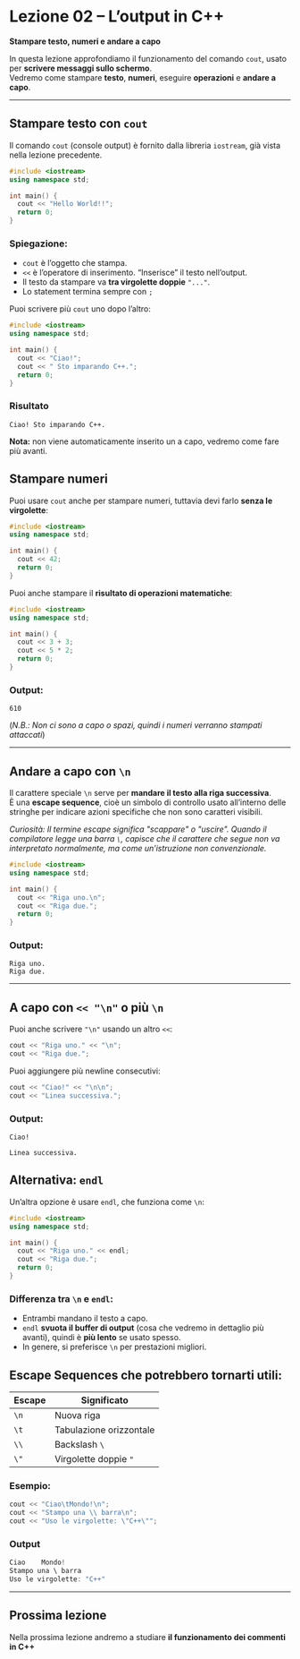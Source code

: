 # Lezione 02 – L’output in C++

**Stampare testo, numeri e andare a capo**  

In questa lezione approfondiamo il funzionamento del comando `cout`, usato per **scrivere messaggi sullo schermo**.  
Vedremo come stampare **testo**, **numeri**, eseguire **operazioni** e **andare a capo**.

---

## Stampare testo con `cout`

Il comando `cout` (console output) è fornito dalla libreria `iostream`, già vista nella lezione precedente.  

```cpp
#include <iostream>
using namespace std;

int main() {
  cout << "Hello World!!";
  return 0;
}
```

### Spiegazione:

* `cout` è l’oggetto che stampa.  
* `<<` è l’operatore di inserimento. “Inserisce” il testo nell’output.  
* Il testo da stampare va **tra virgolette doppie** `"..."`.  
* Lo statement termina sempre con `;`  


Puoi scrivere più `cout` uno dopo l’altro:

```cpp
#include <iostream>
using namespace std;

int main() {
  cout << "Ciao!";
  cout << " Sto imparando C++.";
  return 0;
}
```

### Risultato

```
Ciao! Sto imparando C++.
```

**Nota:** non viene automaticamente inserito un a capo, vedremo come fare più avanti.


## Stampare numeri

Puoi usare `cout` anche per stampare numeri, tuttavia devi farlo **senza le virgolette**:

```cpp
#include <iostream>
using namespace std;

int main() {
  cout << 42;
  return 0;
}
```

Puoi anche stampare il **risultato di operazioni matematiche**:

```cpp
#include <iostream>
using namespace std;

int main() {
  cout << 3 + 3;
  cout << 5 * 2;
  return 0;
}
```

### Output:

```
610
```

(*N.B.: Non ci sono a capo o spazi, quindi i numeri verranno stampati attaccati*)

---

## Andare a capo con `\n`

Il carattere speciale `\n` serve per **mandare il testo alla riga successiva**.  
È una **escape sequence**, cioè un simbolo di controllo usato all’interno delle stringhe per indicare azioni specifiche che non sono caratteri visibili.  

*Curiosità: Il termine escape significa "scappare" o "uscire". Quando il compilatore legge una barra `\`, capisce che il carattere che segue non va interpretato normalmente, ma come un’istruzione non convenzionale.*


```cpp
#include <iostream>
using namespace std;

int main() {
  cout << "Riga uno.\n";
  cout << "Riga due.";
  return 0;
}
```

### Output:

```
Riga uno.
Riga due.
```

---

## A capo con `<< "\n"` o più `\n`

Puoi anche scrivere `"\n"` usando un altro `<<`:

```cpp
cout << "Riga uno." << "\n";
cout << "Riga due.";
```

Puoi aggiungere più newline consecutivi:

```cpp
cout << "Ciao!" << "\n\n";
cout << "Linea successiva.";
```

### Output:

```
Ciao!

Linea successiva.
```


## Alternativa: `endl`

Un’altra opzione è usare `endl`, che funziona come `\n`:

```cpp
#include <iostream>
using namespace std;

int main() {
  cout << "Riga uno." << endl;
  cout << "Riga due.";
  return 0;
}
```

### Differenza tra `\n` e `endl`:

* Entrambi mandano il testo a capo.
* `endl` **svuota il buffer di output** (cosa che vedremo in dettaglio più avanti), quindi è **più lento** se usato spesso.
* In genere, si preferisce `\n` per prestazioni migliori.


## Escape Sequences che potrebbero tornarti utili:


| Escape | Significato             |
| ------ | ----------------------- |
| `\n`   | Nuova riga              |
| `\t`   | Tabulazione orizzontale |
| `\\`   | Backslash `\`           |
| `\"`   | Virgolette doppie `"`   |


### Esempio:

```cpp
cout << "Ciao\tMondo!\n";
cout << "Stampo una \\ barra\n";
cout << "Uso le virgolette: \"C++\"";
```

### Output

```cpp
Ciao    Mondo!
Stampo una \ barra
Uso le virgolette: "C++"
```


---

## Prossima lezione

Nella prossima lezione andremo a studiare  **il funzionamento dei commenti in C++**
